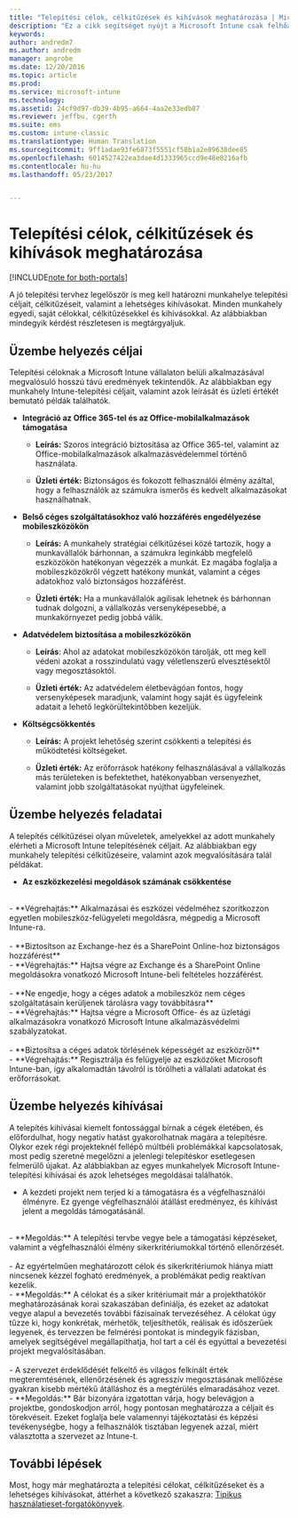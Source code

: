 ```yaml
---
title: "Telepítési célok, célkitűzések és kihívások meghatározása | Microsoft Docs"
description: "Ez a cikk segítséget nyújt a Microsoft Intune csak felhőalapú megvalósításához kapcsolódó telepítési célok, célkitűzések és kihívások meghatározásában."
keywords: 
author: andredm7
ms.author: andredm
manager: angrobe
ms.date: 12/20/2016
ms.topic: article
ms.prod: 
ms.service: microsoft-intune
ms.technology: 
ms.assetid: 24cf9d97-db39-4b95-a664-4aa2e33edb87
ms.reviewer: jeffbu, cgerth
ms.suite: ems
ms.custom: intune-classic
ms.translationtype: Human Translation
ms.sourcegitcommit: 9ff1adae93fe6873f5551cf58b1a2e89638dee85
ms.openlocfilehash: 6014527422ea3dae4d1333965ccd9e48e8216afb
ms.contentlocale: hu-hu
ms.lasthandoff: 05/23/2017


---
```


# <a name="determine-intune-deployment-goals-objectives-and-challenges"></a>Telepítési célok, célkitűzések és kihívások meghatározása

[!INCLUDE[note for both-portals](../includes/note-for-both-portals.md)]

A jó telepítési tervhez legelőször is meg kell határozni munkahelye telepítési céljait, célkitűzéseit, valamint a lehetséges kihívásokat. Minden munkahely egyedi, saját célokkal, célkitűzésekkel és kihívásokkal. Az alábbiakban mindegyik kérdést részletesen is megtárgyaljuk.

## <a name="deployment-goals"></a>Üzembe helyezés céljai

Telepítési céloknak a Microsoft Intune vállalaton belüli alkalmazásával megvalósuló hosszú távú eredmények tekintendők. Az alábbiakban egy munkahely Intune-telepítési céljait, valamint azok leírását és üzleti értékét bemutató példák találhatók.

-   **Integráció az Office 365-tel és az Office-mobilalkalmazások támogatása**

    -   **Leírás:** Szoros integráció biztosítása az Office 365-tel, valamint az Office-mobilalkalmazások alkalmazásvédelemmel történő használata.

    -   **Üzleti érték:** Biztonságos és fokozott felhasználói élmény azáltal, hogy a felhasználók az számukra ismerős és kedvelt alkalmazásokat használhatnak.

-   **Belső céges szolgáltatásokhoz való hozzáférés engedélyezése mobileszközökön**

    -   **Leírás:** A munkahely stratégiai célkitűzései közé tartozik, hogy a munkavállalók bárhonnan, a számukra leginkább megfelelő eszközökön hatékonyan végezzék a munkát. Ez magába foglalja a mobileszközökről végzett hatékony munkát, valamint a céges adatokhoz való biztonságos hozzáférést.

    -   **Üzleti érték:** Ha a munkavállalók agilisak lehetnek és bárhonnan tudnak dolgozni, a vállalkozás versenyképesebbé, a munkakörnyezet pedig jobbá válik.

-   **Adatvédelem biztosítása a mobileszközökön**

    -   **Leírás**: Ahol az adatokat mobileszközökön tárolják, ott meg kell védeni azokat a rosszindulatú vagy véletlenszerű elvesztésektől vagy megosztásoktól.

    -   **Üzleti érték:** Az adatvédelem életbevágóan fontos, hogy versenyképesek maradjunk, valamint hogy saját és ügyfeleink adatait a lehető legkörültekintőbben kezeljük.

-   **Költségcsökkentés**

    -   **Leírás:** A projekt lehetőség szerint csökkenti a telepítési és működtetési költségeket.

    -    **Üzleti érték:** Az erőforrások hatékony felhasználásával a vállalkozás más területeken is befektethet, hatékonyabban versenyezhet, valamint jobb szolgáltatásokat nyújthat ügyfeleinek.

## <a name="deployment-objectives"></a>Üzembe helyezés feladatai

A telepítés célkitűzései olyan műveletek, amelyekkel az adott munkahely elérheti a Microsoft Intune telepítésének céljait. Az alábbiakban egy munkahely telepítési célkitűzéseire, valamint azok megvalósítására talál példákat.

-   **Az eszközkezelési megoldások számának csökkentése**
<br>
    -   **Végrehajtás:** Alkalmazásai és eszközei védelméhez szorítkozzon egyetlen mobileszköz-felügyeleti megoldásra, mégpedig a Microsoft Intune-ra.
<br></br>
-   **Biztosítson az Exchange-hez és a SharePoint Online-hoz biztonságos hozzáférést**
<br>
    -   **Végrehajtás:** Hajtsa végre az Exchange és a SharePoint Online megoldásokra vonatkozó Microsoft Intune-beli feltételes hozzáférést.
<br></br>
-   **Ne engedje, hogy a céges adatok a mobileszköz nem céges szolgáltatásain kerüljenek tárolásra vagy továbbításra**
<br>
    -   **Végrehajtás:** Hajtsa végre a Microsoft Office- és az üzletági alkalmazásokra vonatkozó Microsoft Intune alkalmazásvédelmi szabályzatokat.
<br></br>
-   **Biztosítsa a céges adatok törlésének képességét az eszközről**
<br>
    -   **Végrehajtás:**  Regisztrálja és felügyelje az eszközöket Microsoft Intune-ban, így alkalomadtán távolról is törölheti a vállalati adatokat és erőforrásokat.

## <a name="deployment-challenges"></a>Üzembe helyezés kihívásai

A telepítés kihívásai kiemelt fontossággal bírnak a cégek életében, és előfordulhat, hogy negatív hatást gyakorolhatnak magára a telepítésre. Olykor ezek régi projekteknél fellépő múltbéli problémákkal kapcsolatosak, most pedig szeretné megelőzni a jelenlegi telepítéskor esetlegesen felmerülő újakat. Az alábbiakban az egyes munkahelyek Microsoft Intune-telepítési kihívásai és azok lehetséges megoldásai találhatók.

-   A kezdeti projekt nem terjed ki a támogatásra és a végfelhasználói élményre.  Ez gyenge végfelhasználói átállást eredményez, és kihívást jelent a megoldás támogatásánál.
<br>
    -   **Megoldás:** A telepítési tervbe vegye bele a támogatási képzéseket, valamint a végfelhasználói élmény sikerkritériumokkal történő ellenőrzését.
<br></br>
-   Az egyértelműen meghatározott célok és sikerkritériumok hiánya miatt nincsenek kézzel fogható eredmények, a problémákat pedig reaktívan kezelik.
<br>
    -   **Megoldás:** A célokat és a siker kritériumait már a projekthatókör meghatározásának korai szakaszában definiálja, és ezeket az adatokat vegye alapul a bevezetés további fázisainak tervezéséhez. A célokat úgy tűzze ki, hogy konkrétak, mérhetők, teljesíthetők, reálisak és időszerűek legyenek, és tervezzen be felmérési pontokat is mindegyik fázisban, amelyek segítségével megállapíthatja, hol tart a cél és egyúttal a bevezetési projekt megvalósításában.
<br></br>
-   A szervezet érdeklődését felkeltő és világos felkínált érték megteremtésének, ellenőrzésének és agresszív megosztásának mellőzése gyakran kisebb mértékű átálláshoz és a megtérülés elmaradásához vezet.
<br>
    -   **Megoldás:** Bár bizonyára izgatottan várja, hogy belevágjon a projektbe, gondoskodjon arról, hogy pontosan meghatározza a céljait és törekvéseit. Ezeket foglalja bele valamennyi tájékoztatási és képzési tevékenységbe, hogy a felhasználók tisztában legyenek azzal, miért választotta a szervezet az Intune-t.

## <a name="next-steps"></a>További lépések

Most, hogy már meghatározta a telepítési célokat, célkitűzéseket és a lehetséges kihívásokat, áttérhet a következő szakaszra: [Tipikus használatieset-forgatókönyvek](section-2-identify-use-case-scenarios.md).

